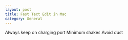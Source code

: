 ```yaml
---
layout: post
title: Fast Text Edit in Mac
category: General
---
```



Always keep on charging port
Minimum shakes
Avoid dust
